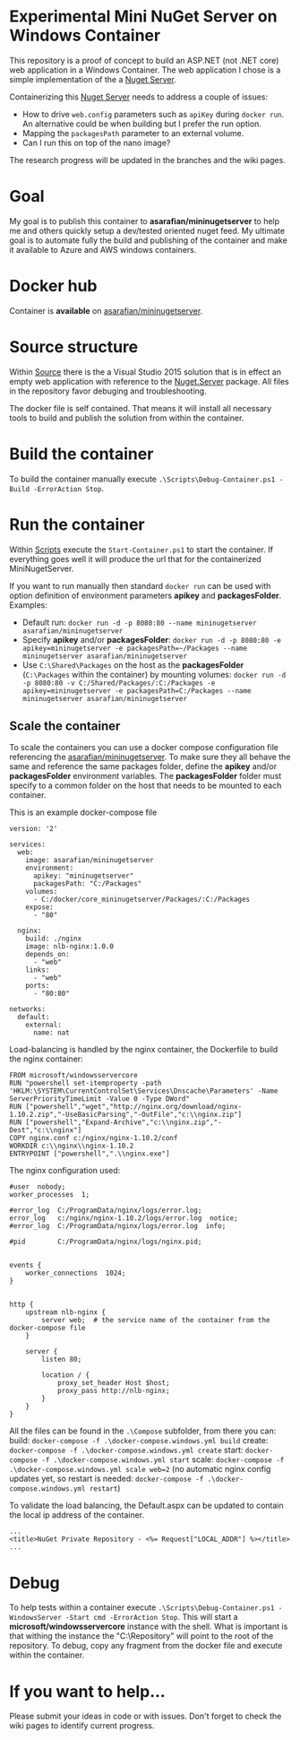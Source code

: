 # Experimental Mini NuGet Server on Windows Container

This repository is a proof of concept to build an ASP.NET (not .NET core) web application in a Windows Container. 
The web application I chose is a simple implementation of the a [Nuget Server](http://nugetserver.net/). 

Containerizing this [Nuget Server](http://nugetserver.net/) needs to address a couple of issues:

- How to drive `web.config` parameters such as `apiKey` during `docker run`. An alternative could be when building but I prefer the run option.
- Mapping the `packagesPath` parameter to an external volume.
- Can I run this on top of the nano image?

The research progress will be updated in the branches and the wiki pages.

# Goal 

My goal is to publish this container to **asarafian/mininugetserver** to help me and others quickly setup a dev/tested oriented nuget feed. 
My ultimate goal is to automate fully the build and publishing of the container and make it available to Azure and AWS windows containers.

# Docker hub

Container is **available** on [asarafian/mininugetserver](https://hub.docker.com/r/asarafian/mininugetserver/).

# Source structure

Within [Source](Source) there is the a Visual Studio 2015 solution that is in effect an empty web application with reference to the [Nuget.Server](https://www.nuget.org/packages/NuGet.Server/) package. 
All files in the repository favor debuging and troubleshooting. 

The docker file is self contained. 
That means it will install all necessary tools to build and publish the solution from within the container. 

# Build the container

To build the container manually execute `.\Scripts\Debug-Container.ps1 -Build -ErrorAction Stop`.

# Run the container

Within [Scripts](Scripts) execute the `Start-Container.ps1` to start the container. 
If everything goes well it will produce the url that for the containerized MiniNugetServer.

If you want to run manually then standard `docker run` can be used with option definition of environment parameters **apikey** and **packagesFolder**. Examples:

- Default run: `docker run -d -p 8080:80 --name mininugetserver asarafian/mininugetserver`
- Specify **apikey** and/or **packagesFolder**: `docker run -d -p 8080:80 -e apikey=mininugetserver -e packagesPath=~/Packages --name mininugetserver asarafian/mininugetserver`
- Use `C:\Shared\Packages` on the host as the **packagesFolder** (`C:\Packages` within the container) by mounting volumes: `docker run -d -p 8080:80 -v C:/Shared/Packages/:C:/Packages -e apikey=mininugetserver -e packagesPath=C:/Packages --name mininugetserver asarafian/mininugetserver`

## Scale the container

To scale the containers you can use a docker compose configuration file referencing the [asarafian/mininugetserver](https://hub.docker.com/r/asarafian/mininugetserver/). 
To make sure they all behave the same and reference the same packages folder, define the **apikey** and/or **packagesFolder** environment variables.
The **packagesFolder** folder must specify to a common folder on the host that needs to be mounted to each container.


This is an example docker-compose file

```text
version: '2'
     
services:
  web:
    image: asarafian/mininugetserver
    environment:
      apikey: "mininugetserver"
      packagesPath: "C:/Packages"
    volumes:
      - C:/docker/core_mininugetserver/Packages/:C:/Packages
    expose:
      - "80"

  nginx:
    build: ./nginx
    image: nlb-nginx:1.0.0
    depends_on:
      - "web"
    links:
      - "web"
    ports:
      - "80:80"

networks:
  default:
    external:
      name: nat
```

Load-balancing is handled by the nginx container, the Dockerfile to build the nginx container:

```text
FROM microsoft/windowsservercore
RUN "powershell set-itemproperty -path 'HKLM:\SYSTEM\CurrentControlSet\Services\Dnscache\Parameters' -Name ServerPriorityTimeLimit -Value 0 -Type DWord"
RUN ["powershell","wget","http://nginx.org/download/nginx-1.10.2.zip","-UseBasicParsing","-OutFile","c:\\nginx.zip"]
RUN ["powershell","Expand-Archive","c:\\nginx.zip","-Dest","c:\\nginx"]
COPY nginx.conf c:/nginx/nginx-1.10.2/conf
WORKDIR c:\\nginx\\nginx-1.10.2
ENTRYPOINT ["powershell",".\\nginx.exe"]
```

The nginx configuration used:
```text
#user  nobody;
worker_processes  1;

#error_log  C:/ProgramData/nginx/logs/error.log;
error_log   c:/nginx/nginx-1.10.2/logs/error.log  notice;
#error_log  C:/ProgramData/nginx/logs/error.log  info;

#pid        C:/ProgramData/nginx/logs/nginx.pid;


events {
    worker_connections  1024;
}


http {
    upstream nlb-nginx {
        server web;  # the service name of the container from the docker-compose file
    }

    server {
        listen 80;

        location / {
			proxy_set_header Host $host;
            proxy_pass http://nlb-nginx;
        }
    }
}
```

All the files can be found in the `.\Compose` subfolder, from there you can:
build: `docker-compose -f .\docker-compose.windows.yml build`
create: `docker-compose -f .\docker-compose.windows.yml create`
start: `docker-compose -f .\docker-compose.windows.yml start`
scale: `docker-compose -f .\docker-compose.windows.yml scale web=2` (no automatic nginx config updates yet, so restart is needed: `docker-compose -f .\docker-compose.windows.yml restart`)

To validate the load balancing, the Default.aspx can be updated to contain the local ip address of the container.
```text
...
<title>NuGet Private Repository - <%= Request["LOCAL_ADDR"] %></title>
...
```

# Debug 

To help tests within a container execute `.\Scripts\Debug-Container.ps1 -WindowsServer -Start cmd -ErrorAction Stop`. 
This will start a **microsoft/windowsservercore** instance with the shell. 
What is important is that withing the instance the "C:\Repository" will point to the root of the repository. 
To debug, copy any fragment from the docker file and execute within the container.

# If you want to help...

Please submit your ideas in code or with issues. 
Don't forget to check the wiki pages to identify current progress.
